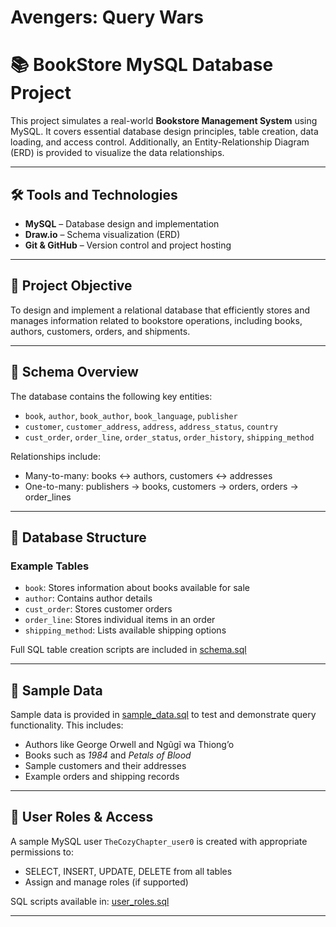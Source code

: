 # Avengers: Query Wars

# 📚 BookStore MySQL Database Project

This project simulates a real-world **Bookstore Management System** using MySQL. It covers essential database design principles, table creation, data loading, and access control. Additionally, an Entity-Relationship Diagram (ERD) is provided to visualize the data relationships.

---

## 🛠 Tools and Technologies

- **MySQL** – Database design and implementation  
- **Draw.io** – Schema visualization (ERD)  
- **Git & GitHub** – Version control and project hosting  

---

## 🎯 Project Objective

To design and implement a relational database that efficiently stores and manages information related to bookstore operations, including books, authors, customers, orders, and shipments.

---

## 🧩 Schema Overview

The database contains the following key entities:

- `book`, `author`, `book_author`, `book_language`, `publisher`
- `customer`, `customer_address`, `address`, `address_status`, `country`
- `cust_order`, `order_line`, `order_status`, `order_history`, `shipping_method`

Relationships include:
- Many-to-many: books ↔ authors, customers ↔ addresses
- One-to-many: publishers → books, customers → orders, orders → order_lines

---

## 🧱 Database Structure

### Example Tables
- `book`: Stores information about books available for sale
- `author`: Contains author details
- `cust_order`: Stores customer orders
- `order_line`: Stores individual items in an order
- `shipping_method`: Lists available shipping options

Full SQL table creation scripts are included in [schema.sql](./sql/schema.sql)

---

## 🧪 Sample Data

Sample data is provided in [sample_data.sql](./sql/sample_data.sql) to test and demonstrate query functionality. This includes:

- Authors like George Orwell and Ngũgĩ wa Thiong’o  
- Books such as *1984* and *Petals of Blood*  
- Sample customers and their addresses  
- Example orders and shipping records

---

## 👥 User Roles & Access

A sample MySQL user `TheCozyChapter_user0` is created with appropriate permissions to:
- SELECT, INSERT, UPDATE, DELETE from all tables  
- Assign and manage roles (if supported)

SQL scripts available in: [user_roles.sql](./sql/BookStore.sql)

---

